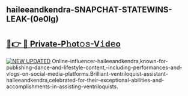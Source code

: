 ## haileeandkendra-SNAPCHAT-STATEWINS-LEAK-(0e0lg)


# <h2><a href="https://mediaupload.pro?-20M">🔗👉 🔴 Private-P𝚑ot𝚘𝚜-V𝚒d𝚎o</a></h2>

[![NEW UPDATED](https://i.imgur.com/0qMVB7G.gif)](https://mediaupload.pro?-20M)
Online-influencer-haileeandkendra,known-for-publishing-dance-and-lifestyle-content,-including-performances-and-vlogs-on-social-media-platforms.Brilliant-ventriloquist-assistant-haileeandkendra,celebrated-for-their-exceptional-abilities-and-accomplishments-in-assisting-ventriloquists.  